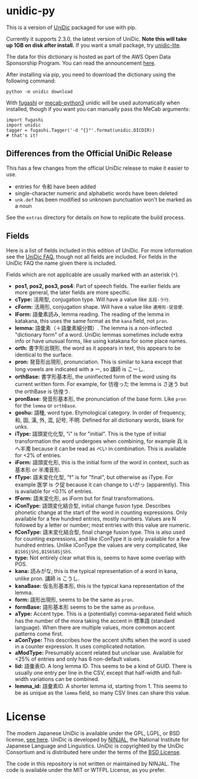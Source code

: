 # unidic-py

This is a version of [UniDic](https://unidic.ninjal.ac.jp/) packaged for use
with pip. 

Currently it supports 2.3.0, the latest version of UniDic. **Note this will
take up 1GB on disk after install.** If you want a small package, try
[unidic-lite](https://github.com/polm/unidic-lite).

The data for this dictionary is hosted as part of the AWS Open Data
Sponsorship Program. You can read the announcement
[here](https://aws.amazon.com/jp/blogs/news/published-unidic-mecab-on-aws-open-data/).

After installing via pip, you need to download the dictionary using the
following command:

    python -m unidic download

With [fugashi](https://github.com/polm/fugashi) or
[mecab-python3](https://github.com/samurait/mecab-python3) unidic will be used
automatically when installed, though if you want you can manually pass the
MeCab arguments:

    import fugashi
    import unidic
    tagger = fugashi.Tagger('-d "{}"'.format(unidic.DICDIR))
    # that's it!

## Differences from the Official UniDic Release

This has a few changes from the official UniDic release to make it easier to use.

- entries for 令和 have been added
- single-character numeric and alphabetic words have been deleted
- `unk.def` has been modified so unknown punctuation won't be marked as a noun

See the `extras` directory for details on how to replicate the build process.

## Fields

Here is a list of fields included in this edition of UniDic. For more information see the [UniDic FAQ](https://unidic.ninjal.ac.jp/faq#col_name), though not all fields are included. For fields in the UniDic FAQ the name given there is included.

Fields which are not applicable are usually marked with an asterisk (`*`).

- **pos1, pos2, pos3, pos4**: Part of speech fields. The earlier fields are more general, the later fields are more specific.
- **cType:** 活用型, conjugation type. Will have a value like `五段-ラ行`. 
- **cForm:** 活用形, conjugation shape. Will have a value like `連用形-促音便`.
- **lForm:** 語彙素読み, lemma reading. The reading of the lemma in katakana, this uses the same format as the `kana` field, not `pron`.
- **lemma:** 語彙素（＋語彙素細分類）. The lemma is a non-inflected "dictionary form" of a word. UniDic lemmas sometimes include extra info or have unusual forms, like using katakana for some place names. 
- **orth:** 書字形出現形, the word as it appears in text, this appears to be identical to the surface.
- **pron:** 発音形出現形, pronunciation. This is similar to kana except that long vowels are indicated with a ー, so 講師 is こーし. 
- **orthBase:** 書字形基本形, the uninflected form of the word using its current written form. For example, for 彷徨った the lemma is さ迷う but the orthBase is 彷徨う. 
- **pronBase:** 発音形基本形, the pronunciation of the base form. Like `pron` for the `lemma` or `orthBase`.
- **goshu:** 語種, word type. Etymological category. In order of frequency, 和, 固, 漢, 外, 混, 記号, 不明. Defined for all dictionary words, blank for unks.
- **iType:** 語頭変化化型, "i" is for "initial". This is the type of initial transformation the word undergoes when combining, for example 兵 is へ半濁 because it can be read as べい in combination. This is available for <2% of entries.
- **iForm:** 語頭変化形, this is the initial form of the word in context, such as 基本形 or 半濁音形. 
- **fType:** 語末変化化型, "f" is for "final", but otherwise as iType. For example 医学 is ク促 because it can change to いがっ (apparently). This is available for <0.1% of entries.
- **fForm:** 語末変化形, as iForm but for final transformations.
- **iConType:** 語頭変化結合型, initial change fusion type. Describes phonetic change at the start of the word in counting expressions. Only available for a few hundred entries, mostly numbers. Values are N followed by a letter or number; most entries with this value are numeric.
- **fConType:** 語末変化結合型, final change fusion type. This is also used for counting expressions, and like iConType it is only available for a few hundred entries. Unlike iConType the values are very complicated, like `B1S6SjShS,B1S6S8SjShS`. 
- **type:** Not entirely clear what this is, seems to have some overlap with POS. 
- **kana:** 読みがな, this is the typical representation of a word in kana, unlike pron. 講師 is こうし.
- **kanaBase:** 仮名形基本形, this is the typical kana representation of the lemma.
- **form:** 語形出現形, seems to be the same as `pron`.
- **formBase:** 語形基本形 seems to be the same as `pronBase`.
- **aType:** Accent type. This is a (potentially) comma-separated field which has the number of the mora taking the accent in 標準語 (standard language). When there are multiple values, more common accent patterns come first.
- **aConType:** This describes how the accent shifts when the word is used in a counter expression. It uses complicated notation.
- **aModType:** Presumably accent related but unclear use. Available for <25% of entries and only has 6 non-default values.
- **lid:** 語彙表ID. A long lemma ID. This seems to be a kind of GUID. There is usually one entry per line in the CSV, except that half-width and full-width variations can be combined.
- **lemma_id:** 語彙素ID. A shorter lemma id, starting from 1. This seems to be as unique as the `lemma` field, so many CSV lines can share this value.

# License

The modern Japanese UniDic is available under the GPL, LGPL, or BSD license,
[see here](https://unidic.ninjal.ac.jp/download#unidic_bccwj). UniDic is
developed by [NINJAL](https://www.ninjal.ac.jp/), the National Institute for
Japanese Language and Linguistics. UniDic is copyrighted by the UniDic
Consortium and is distributed here under the terms of the [BSD
License](./LICENSE.unidic).

The code in this repository is not written or maintained by NINJAL. The code is
available under the MIT or WTFPL License, as you prefer.
